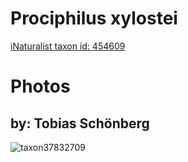 
Prociphilus xylostei
====================
  
[iNaturalist taxon id: 454609](https://www.inaturalist.org/taxa/454609)
# Photos

## by: Tobias Schönberg
  
![taxon37832709](https://inaturalist-open-data.s3.amazonaws.com/photos/41311499/medium.jpeg)